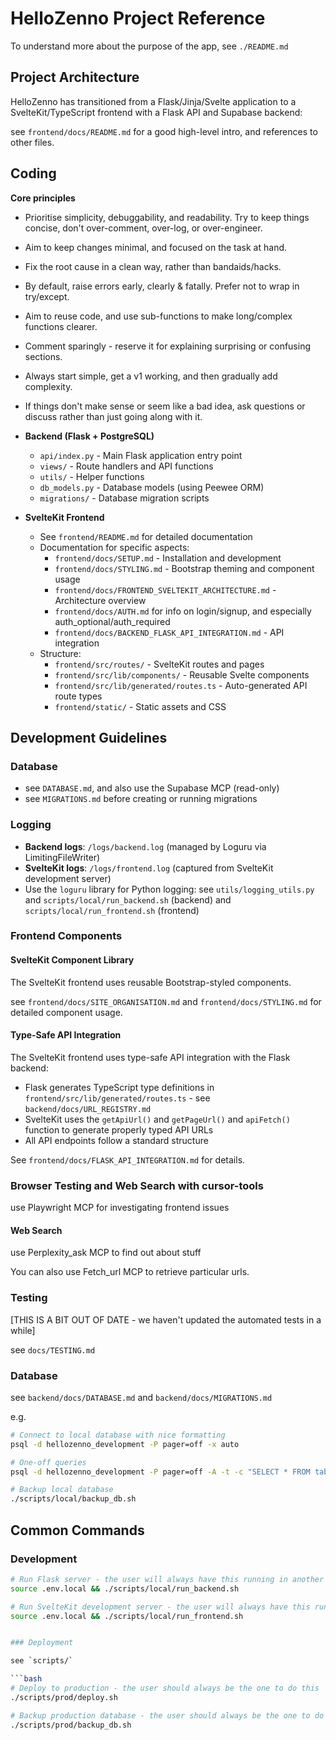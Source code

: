 # HelloZenno Project Reference

To understand more about the purpose of the app, see `./README.md`

## Project Architecture

HelloZenno has transitioned from a Flask/Jinja/Svelte application to a SvelteKit/TypeScript frontend with a Flask API and Supabase backend:

see `frontend/docs/README.md` for a good high-level intro, and references to other files.

## Coding

**Core principles**

- Prioritise simplicity, debuggability, and readability. Try to keep things concise, don't over-comment, over-log, or over-engineer.
- Aim to keep changes minimal, and focused on the task at hand.
- Fix the root cause in a clean way, rather than bandaids/hacks.
- By default, raise errors early, clearly & fatally. Prefer not to wrap in try/except.
- Aim to reuse code, and use sub-functions to make long/complex functions clearer.
- Comment sparingly - reserve it for explaining surprising or confusing sections.
- Always start simple, get a v1 working, and then gradually add complexity.
- If things don't make sense or seem like a bad idea, ask questions or discuss rather than just going along with it.


- **Backend (Flask + PostgreSQL)**
  - `api/index.py` - Main Flask application entry point
  - `views/` - Route handlers and API functions
  - `utils/` - Helper functions
  - `db_models.py` - Database models (using Peewee ORM)
  - `migrations/` - Database migration scripts

- **SvelteKit Frontend**
  - See `frontend/README.md` for detailed documentation
  - Documentation for specific aspects:
    - `frontend/docs/SETUP.md` - Installation and development
    - `frontend/docs/STYLING.md` - Bootstrap theming and component usage
    - `frontend/docs/FRONTEND_SVELTEKIT_ARCHITECTURE.md` - Architecture overview
    - `frontend/docs/AUTH.md` for info on login/signup, and especially auth_optional/auth_required
    - `frontend/docs/BACKEND_FLASK_API_INTEGRATION.md` - API integration
  - Structure:
    - `frontend/src/routes/` - SvelteKit routes and pages
    - `frontend/src/lib/components/` - Reusable Svelte components
    - `frontend/src/lib/generated/routes.ts` - Auto-generated API route types
    - `frontend/static/` - Static assets and CSS

## Development Guidelines

### Database
- see `DATABASE.md`, and also use the Supabase MCP (read-only)
- see `MIGRATIONS.md` before creating or running migrations

### Logging
- **Backend logs**: `/logs/backend.log` (managed by Loguru via LimitingFileWriter)
- **SvelteKit logs**: `/logs/frontend.log` (captured from SvelteKit development server)
- Use the `loguru` library for Python logging: see `utils/logging_utils.py` and `scripts/local/run_backend.sh` (backend) and `scripts/local/run_frontend.sh` (frontend)

### Frontend Components

#### SvelteKit Component Library

The SvelteKit frontend uses reusable Bootstrap-styled components.

see `frontend/docs/SITE_ORGANISATION.md` and `frontend/docs/STYLING.md` for detailed component usage.

#### Type-Safe API Integration

The SvelteKit frontend uses type-safe API integration with the Flask backend:

- Flask generates TypeScript type definitions in `frontend/src/lib/generated/routes.ts` - see `backend/docs/URL_REGISTRY.md`
- SvelteKit uses the `getApiUrl()` and `getPageUrl()` and `apiFetch()` function to generate properly typed API URLs
- All API endpoints follow a standard structure

See `frontend/docs/FLASK_API_INTEGRATION.md` for details.

### Browser Testing and Web Search with cursor-tools

use Playwright MCP for investigating frontend issues

#### Web Search

use Perplexity_ask MCP to find out about stuff

You can also use Fetch_url MCP to retrieve particular urls.


### Testing

[THIS IS A BIT OUT OF DATE - we haven't updated the automated tests in a while]

see `docs/TESTING.md`

### Database

see `backend/docs/DATABASE.md` and `backend/docs/MIGRATIONS.md`

e.g.

```bash
# Connect to local database with nice formatting
psql -d hellozenno_development -P pager=off -x auto

# One-off queries
psql -d hellozenno_development -P pager=off -A -t -c "SELECT * FROM table;"

# Backup local database
./scripts/local/backup_db.sh
```


## Common Commands

### Development
```bash
# Run Flask server - the user will always have this running in another terminal
source .env.local && ./scripts/local/run_backend.sh

# Run SvelteKit development server - the user will always have this running in another terminal
source .env.local && ./scripts/local/run_frontend.sh


### Deployment

see `scripts/`

```bash
# Deploy to production - the user should always be the one to do this
./scripts/prod/deploy.sh

# Backup production database - the user should always be the one to do this
./scripts/prod/backup_db.sh
```
